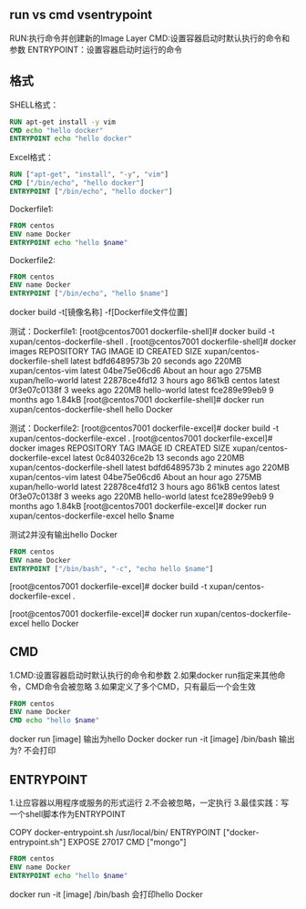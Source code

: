 ## run vs cmd vsentrypoint

RUN:执行命令并创建新的Image Layer
CMD:设置容器启动时默认执行的命令和参数
ENTRYPOINT：设置容器启动时运行的命令

## 格式

SHELL格式：

```dockerfile
RUN apt-get install -y vim
CMD echo "hello docker"
ENTRYPOINT echo "hello docker"
```



Excel格式：

```dockerfile
RUN ["apt-get", "install", "-y", "vim"]
CMD ["/bin/echo", "hello docker"]
ENTRYPOINT ["/bin/echo", "hello docker"]
```





Dockerfile1:

```dockerfile
FROM centos
ENV name Docker
ENTRYPOINT echo "hello $name"
```



Dockerfile2:

```dockerfile
FROM centos
ENV name Docker
ENTRYPOINT ["/bin/echo", "hello $name"]
```



docker build -t[镜像名称] -f[Dockerfile文件位置]

测试：Dockerfile1:
[root@centos7001 dockerfile-shell]# docker build -t xupan/centos-dockerfile-shell .
[root@centos7001 dockerfile-shell]# docker images
REPOSITORY                      TAG                 IMAGE ID            CREATED             SIZE
xupan/centos-dockerfile-shell   latest              bdfd6489573b        20 seconds ago      220MB
xupan/centos-vim                latest              04be75e06cd6        About an hour ago   275MB
xupan/hello-world               latest              22878ce4fd12        3 hours ago         861kB
centos                          latest              0f3e07c0138f        3 weeks ago         220MB
hello-world                     latest              fce289e99eb9        9 months ago        1.84kB
[root@centos7001 dockerfile-shell]# docker run xupan/centos-dockerfile-shell 
hello Docker



测试：Dockerfile2:
[root@centos7001 dockerfile-excel]# docker build -t xupan/centos-dockerfile-excel .
[root@centos7001 dockerfile-excel]# docker images
REPOSITORY                      TAG                 IMAGE ID            CREATED             SIZE
xupan/centos-dockerfile-excel   latest              0c840326ce2b        13 seconds ago      220MB
xupan/centos-dockerfile-shell   latest              bdfd6489573b        2 minutes ago       220MB
xupan/centos-vim                latest              04be75e06cd6        About an hour ago   275MB
xupan/hello-world               latest              22878ce4fd12        3 hours ago         861kB
centos                          latest              0f3e07c0138f        3 weeks ago         220MB
hello-world                     latest              fce289e99eb9        9 months ago        1.84kB
[root@centos7001 dockerfile-excel]# docker run xupan/centos-dockerfile-excel
hello $name

测试2并没有输出hello Docker

```dockerfile
FROM centos
ENV name Docker
ENTRYPOINT ["/bin/bash", "-c", "echo hello $name"]
```

[root@centos7001 dockerfile-excel]# docker build -t xupan/centos-dockerfile-excel .

[root@centos7001 dockerfile-excel]# docker run xupan/centos-dockerfile-excel
hello Docker





## CMD

1.CMD:设置容器启动时默认执行的命令和参数
2.如果docker run指定来其他命令，CMD命令会被忽略
3.如果定义了多个CMD，只有最后一个会生效

```dockerfile
FROM centos
ENV name Docker
CMD echo "hello $name"
```

docker run [image]     输出为hello Docker
docker run -it [image] /bin/bash 输出为? 不会打印



## ENTRYPOINT

1.让应容器以用程序或服务的形式运行
2.不会被忽略，一定执行
3.最佳实践：写一个shell脚本作为ENTRYPOINT

COPY docker-entrypoint.sh /usr/local/bin/
ENTRYPOINT ["docker-entrypoint.sh"] 
EXPOSE 27017
CMD ["mongo"]



```dockerfile
FROM centos
ENV name Docker
ENTRYPOINT echo "hello $name"
```

docker run -it [image] /bin/bash 会打印hello Docker